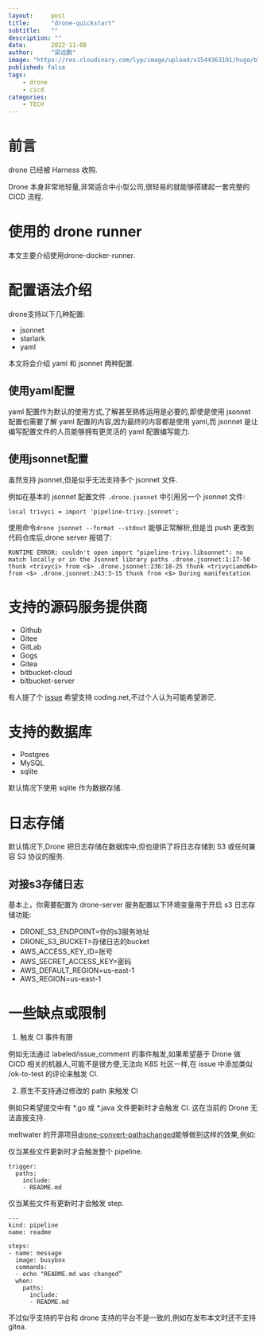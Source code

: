 ```yaml
---
layout:     post 
title:      "drone-quickstart"
subtitle:   ""
description: ""
date:       2022-11-08
author:     "梁远鹏"
image: "https://res.cloudinary.com/lyp/image/upload/v1544363191/hugo/blog.github.io/743a4e9227e1f14cb24a1eb6db29e183.jpg"
published: false
tags:
    - drone
    - cicd
categories: 
    - TECH
---
```


# 前言 

drone 已经被 Harness 收购.

Drone 本身非常地轻量,非常适合中小型公司,很轻易的就能够搭建起一套完整的 CICD 流程.


# 使用的 drone runner

本文主要介绍使用drone-docker-runner.

# 配置语法介绍

drone支持以下几种配置:

- jsonnet
- starlark
- yaml

本文将会介绍 yaml 和 jsonnet 两种配置.


## 使用yaml配置  

yaml 配置作为默认的使用方式,了解甚至熟练运用是必要的,即使是使用 jsonnet 配置也需要了解 yaml 配置的内容,因为最终的内容都是使用 yaml,而 jsonnet 是让编写配置文件的人员能够拥有更灵活的 yaml 配置编写能力.

## 使用jsonnet配置  

虽然支持 jsonnet,但是似乎无法支持多个 jsonnet 文件.

例如在基本的 jsonnet 配置文件 `.drone.jsonnet` 中引用另一个 jsonnet 文件:


```
local trivyci = import 'pipeline-trivy.jsonnet';
```

使用命令`drone jsonnet --format --stdout` 能够正常解析,但是当 push 更改到代码仓库后,drone server 报错了:

```
RUNTIME ERROR: couldn't open import "pipeline-trivy.libsonnet": no match locally or in the Jsonnet library paths .drone.jsonnet:1:17-50 thunk <trivyci> from <$> .drone.jsonnet:236:18-25 thunk <trivyciamd64> from <$> .drone.jsonnet:243:3-15 thunk from <$> During manifestation
```

# 支持的源码服务提供商

- Github
- Gitee
- GitLab
- Gogs
- Gitea
- bitbucket-cloud
- bitbucket-server

有人提了个 [issue](https://github.com/harness/drone/issues/3251) 希望支持 coding.net,不过个人认为可能希望渺茫.

# 支持的数据库

- Postgres
- MySQL
- sqlite 

默认情况下使用 sqlite 作为数据存储.

# 日志存储

默认情况下,Drone 把日志存储在数据库中,但也提供了将日志存储到 S3 或任何兼容 S3 协议的服务.

## 对接s3存储日志

基本上，你需要配置为 drone-server 服务配置以下环境变量用于开启 s3 日志存储功能:

- DRONE_S3_ENDPOINT=你的s3服务地址
- DRONE_S3_BUCKET=存储日志的bucket
- AWS_ACCESS_KEY_ID=账号
- AWS_SECRET_ACCESS_KEY=密码
- AWS_DEFAULT_REGION=us-east-1
- AWS_REGION=us-east-1

# 一些缺点或限制

1. 触发 CI 事件有限

例如无法通过 labeled/issue_comment 的事件触发,如果希望基于 Drone 做 CICD 相关的机器人,可能不是很方便,无法向 K8S 社区一样,在 issue 中添加类似 /ok-to-test 的评论来触发 CI.

2. 原生不支持通过修改的 path 来触发 CI

例如只希望提交中有 *.go 或 *.java 文件更新时才会触发 CI. 这在当前的 Drone 无法直接支持.

meltwater 的开源项目[drone-convert-pathschanged](https://github.com/meltwater/drone-convert-pathschanged)能够做到这样的效果,例如:

仅当某些文件更新时才会触发整个 pipeline.
```
trigger:
  paths:
    include:
    - README.md
```

仅当某些文件有更新时才会触发 step.
```
---
kind: pipeline
name: readme

steps:
- name: message
  image: busybox
  commands:
  - echo "README.md was changed”
  when:
    paths:
      include:
      - README.md
```

不过似乎支持的平台和 drone 支持的平台不是一致的,例如在发布本文时还不支持 gitea.

